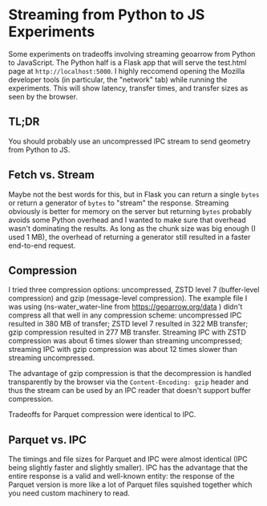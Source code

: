 
# Streaming from Python to JS Experiments

Some experiments on tradeoffs involving streaming geoarrow from Python to JavaScript.
The Python half is a Flask app that will serve the test.html page at
`http://localhost:5000`. I highly reccomend opening the Mozilla developer tools
(in particular, the "network" tab) while running the experiments. This will show
latency, transfer times, and transfer sizes as seen by the browser.

## TL;DR

You should probably use an uncompressed IPC stream to send geometry from Python
to JS.

## Fetch vs. Stream

Maybe not the best words for this, but in Flask you can return a single `bytes` or
return a generator of `bytes` to "stream" the response. Streaming obviously
is better for memory on the server but returning `bytes` probably avoids some
Python overhead and I wanted to make sure that overhead wasn't dominating the
results. As long as the chunk size was big enough (I used 1 MB), the overhead
of returning a generator still resulted in a faster end-to-end request.

## Compression

I tried three compression options: uncompressed, ZSTD level 7 (buffer-level compression)
and gzip (message-level compression). The example file I was using (ns-water_water-line
from https://geoarrow.org/data ) didn't compress all that well in any compression scheme:
uncompressed IPC resulted in 380 MB of transfer; ZSTD level 7 resulted in 322 MB transfer;
gzip compression resulted in 277 MB transfer. Streaming IPC with ZSTD compression was
about 6 times slower than streaming uncompressed; streaming IPC with gzip compression was
about 12 times slower than streaming uncompressed.

The advantage of gzip compression is that the decompression is handled transparently
by the browser via the `Content-Encoding: gzip` header and thus the stream can be used
by an IPC reader that doesn't support buffer compression.

Tradeoffs for Parquet compression were identical to IPC.

## Parquet vs. IPC

The timings and file sizes for Parquet and IPC were almost identical (IPC being
slightly faster and slightly smaller).
IPC has the advantage that the entire response is a valid and well-known entity:
the response of the Parquet version is more like a lot of Parquet files squished
together which you need custom machinery to read.
